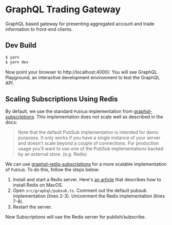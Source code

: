# GraphQL Trading Gateway

GraphQL based gateway for presenting aggregated account and trade information to
front-end clients.

## Dev Build

```bash
$ yarn
$ yarn dev
```

Now point your browser to http://localhost:4000/. You will see GraphQL
Playground, an interactive development environment to test the GraphQL API.

## Scaling Subscriptions Using Redis

By default, we use the standard `PubSub` implementation from
[graphql-subscriptions](https://github.com/apollographql/graphql-subscriptions).
This implementation does not scale well as described in the docs:

> Note that the default PubSub implementation is intended for demo purposes. It
> only works if you have a single instance of your server and doesn't scale
> beyond a couple of connections. For production usage you'll want to use one of
> the PubSub implementations backed by an external store. (e.g. Redis)

We can use
[graphql-redis-subscriptions](https://github.com/davidyaha/graphql-redis-subscriptions)
for a more scalable implementation of `PubSub`. To do this, follow the steps
below:

1. Install and start a Redis server. Here's
   [an article](https://1upnote.me/post/2018/06/install-config-redis-on-mac-homebrew/)
   that describes how to install Redis on MacOS.
2. Open `src/graphql/pubsub.ts`. Comment out the default pubsub implementation
   (lines 2-3). Uncomment the Redis implementation (lines 7-8).
3. Restart the server.

Now Subscriptions will use the Redis server for publish/subscribe.

